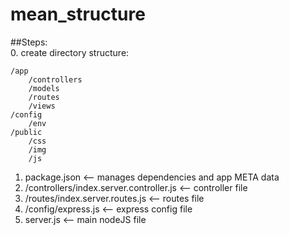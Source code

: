 # mean_structure

##Steps:<br />
0. create directory structure:

    /app
        /controllers
        /models
        /routes
        /views
    /config
        /env
    /public
        /css
        /img
        /js

1. package.json                             <-- manages dependencies and app META data
2. /controllers/index.server.controller.js  <-- controller file
3. /routes/index.server.routes.js           <-- routes file
4. /config/express.js                       <-- express config file
5. server.js                                <-- main nodeJS file
